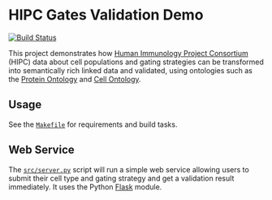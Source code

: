 # HIPC Gates Validation Demo

[![Build Status](https://travis-ci.com/jamesaoverton/hipc-gates.svg?branch=master)](https://travis-ci.com/jamesaoverton/hipc-gates)

This project demonstrates how [Human Immunology Project Consortium](https://www.immuneprofiling.org/hipc/page/show) (HIPC) data about cell populations and gating strategies can be transformed into semantically rich linked data and validated, using ontologies such as the [Protein Ontology](https://pir.georgetown.edu/pro/) and [Cell Ontology](http://obofoundry.org/ontology/cl.html).


## Usage

See the [`Makefile`](Makefile) for requirements and build tasks.


## Web Service

The [`src/server.py`](src/server.py) script will run a simple web service allowing users to submit their cell type and gating strategy and get a validation result immediately. It uses the Python [Flask](http://flask.pocoo.org) module.

